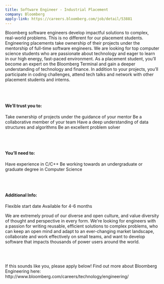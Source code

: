 ```yaml
---
title: Software Engineer - Industrial Placement
company: Bloomberg
apply-link: https://careers.bloomberg.com/job/detail/53881
---
```

<p>
Bloomberg software engineers develop impactful solutions to complex, real-world problems. This is no different for our placement students. Engineering placements take ownership of their projects under the mentorship of full-time software engineers. We are looking for top computer science students who are passionate about technology and eager to learn in our high energy, fast-paced environment.
As a placement student, you’ll become an expert on the Bloomberg Terminal and gain a deeper understanding of technology and finance. In addition to your projects, you’ll participate in coding challenges, attend tech talks and network with other placement students and interns.
</p>
<br><br>
<h4>We’ll trust you to:</h4>
<p>
 Take ownership of projects under the guidance of your mentor
 Be a collaborative member of your team
 Have a deep understanding of data structures and algorithms
 Be an excellent problem solver
 </p>
<br><br>
<h4>You’ll need to:</h4>
<p>
 Have experience in C/C++
 Be working towards an undergraduate or graduate degree in Computer Science
 </p>
<br><br>
<h4>Additional Info:</h4>
 Flexible start date
 Available for 4-6 months
 <br>
 <p>
We are extremely proud of our diverse and open culture, and value diversity of thought and perspective in every form. We're looking for engineers with a passion for writing reusable, efficient solutions to complex problems, who can keep an open mind and adapt to an ever-changing market landscape, collaborate and work effectively on small teams, and want to develop software that impacts thousands of power users around the world.
</p>
<br><br>
<p>
If this sounds like you, please apply below!
Find out more about Bloomberg Engineering here: http://www.bloomberg.com/careers/technology/engineering/
</p>
